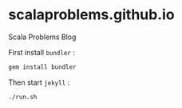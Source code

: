 scalaproblems.github.io
=======================

Scala Problems Blog

First install `bundler` :

```bash
gem install bundler
```

Then start `jekyll` :

```bash
./run.sh
```
